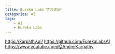 ```yaml
---
title: Eureka Labs 学习笔记
categories: AI
tags: 
    - AI
    - Eureka Labs
---
```

https://karpathy.ai/
https://github.com/EurekaLabsAI
https://www.youtube.com/@AndrejKarpathy